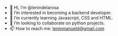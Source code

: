 - 👋 Hi, I’m @lenindelarosa
- 👀 I’m interested in becoming a backend developer. 
- 🌱 I’m currently learning Javascript, CSS and HTML.
- 💞️ I’m looking to collaborate on python projects. 
- 📫 How to reach me: leninmanueld@gmail.com

<!---
lenindelarosa/lenindelarosa is a ✨ special ✨ repository because its `README.md` (this file) appears on your GitHub profile.
You can click the Preview link to take a look at your changes.
--->
